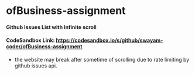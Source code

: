 # ofBusiness-assignment
#### Github Issues List with Infinite scroll
#### CodeSandbox Link: https://codesandbox.io/s/github/swayam-coder/ofBusiness-assignment

* the website may break after sometime of scrolling due to rate limiting by github issues api.
